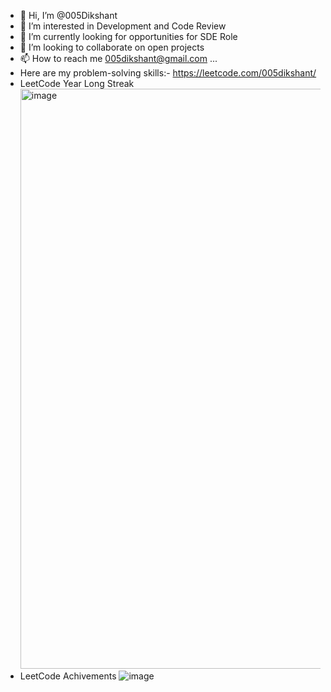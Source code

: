 - 👋 Hi, I’m @005Dikshant
- 👀 I’m interested in Development and Code Review
- 🌱 I’m currently looking for opportunities for SDE Role
- 💞️ I’m looking to collaborate on open projects
- 📫 How to reach me 005dikshant@gmail.com ...
- Here are my problem-solving skills:- https://leetcode.com/005dikshant/
- LeetCode Year Long Streak <img width="928" alt="image" src="https://github.com/005Dikshant/005Dikshant/assets/37838049/6c409981-d3cc-40f6-a75a-565a07a15bb7">
- LeetCode Achivements ![image](https://github.com/005Dikshant/005Dikshant/assets/37838049/a62ebbd5-3a25-4e97-9a4c-afa55658872e)


<!---
005Dikshant/005Dikshant is a ✨ special ✨ repository because its `README.md` (this file) appears on your GitHub profile.
You can click the Preview link to take a look at your changes.
--->
